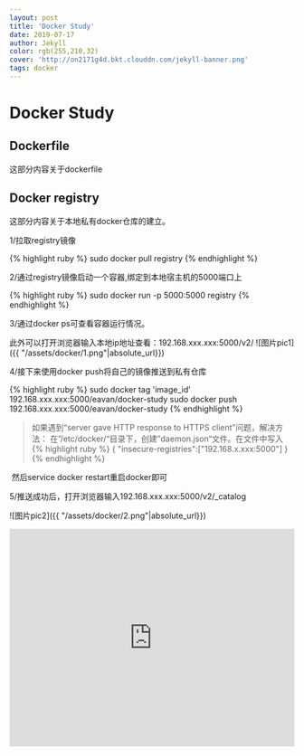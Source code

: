 ```yaml
---
layout: post
title: 'Docker Study'
date: 2019-07-17
author: Jekyll
color: rgb(255,210,32)
cover: 'http://on2171g4d.bkt.clouddn.com/jekyll-banner.png'
tags: docker
---
```


# Docker Study

## Dockerfile

这部分内容关于dockerfile

## Docker registry

这部分内容关于本地私有docker仓库的建立。

1/拉取registry镜像

{% highlight ruby %}
sudo docker pull registry
{% endhighlight %}

2/通过registry镜像启动一个容器,绑定到本地宿主机的5000端口上

{% highlight ruby %}
sudo docker run -p 5000:5000 registry
{% endhighlight %}

3/通过docker ps可查看容器运行情况。

此外可以打开浏览器输入本地ip地址查看：192.168.xxx.xxx:5000/v2/
	![图片pic1]({{ "/assets/docker/1.png"|absolute_url}})

4/接下来使用docker push将自己的镜像推送到私有仓库

{% highlight ruby %}
sudo docker tag 'image_id' 192.168.xxx.xxx:5000/eavan/docker-study
sudo docker push 192.168.xxx.xxx:5000/eavan/docker-study
{% endhighlight %}

 >如果遇到“server gave HTTP response to HTTPS client”问题，解决方法：
 	在”/etc/docker/“目录下，创建”daemon.json“文件。在文件中写入
 	{% highlight ruby %}
{ "insecure-registries":["192.168.x.xxx:5000"] }
{% endhighlight %}

&nbsp;然后service docker restart重启docker即可

5/推送成功后，打开浏览器输入192.168.xxx.xxx:5000/v2/_catalog

![图片pic2]({{ "/assets/docker/2.png"|absolute_url}})


<iframe type="text/html" width="100%" height="385" src="http://www.youtube.com/embed/gfmjMWjn-Xg" frameborder="0"></iframe>
